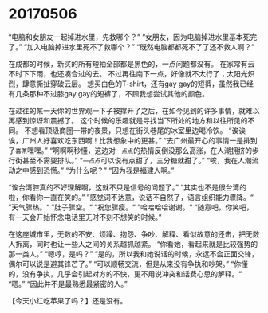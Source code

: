 # 20170506

“电脑和女朋友一起掉进水里，先救哪个？”
“女朋友，因为电脑掉进水里基本死完了。”
“加入电脑掉进水里死不了救哪个？”
“既然电脑都都死不了了还不救人啊？”

在成都的时候，新买的所有短袖全部都是黑色的，一点问题都没有。
在家常有云不时下下雨，也还凑合过的去。
不过再往南下一点，好像就不太行了；太阳光炽烈，肆意撕扯穿破云层。
想买白色的T-shirt，还有gay gay的短裤，虽然我已经有几条那种不过膝gay gay的短裤了，不顾我想尝试其他的颜色。

在过往的某一天你的世界观一下子被撑开了之后，在如今见到的许多事情，就难以再感到惊讶和震撼了。
这个时候的乐趣就是寻找当下所处的地方和以往所见的不同。
不想看顶级商圈一带的夜景，只想在街头巷尾的冰室里边喝冷饮。
“诶诶诶，广州人好喜欢吃东西啊！比我想象中的更甚。”
“去广州最开心的事情一是排到了`喜茶`嘿嘿。”
“啊啊啊秒懂，这边对`一点点`的热情反倒没那么高涨，在人潮拥挤的步行街甚至不需要排队。”
“`一点点`可以说有点甜了，三分糖就甜了。”
“唉，我在人潮流动之中感到恐慌。”
“为什么呢？”
“因为我是福建人啊。”

“诶台湾腔真的不好理解啊，这就不只是信号的问题了。”
“其实也不是很台湾的啦，你看你一直在笑的。”
”感觉词不达意，说话不自然了，语言组织能力骤降。“
”天气骤热。“
”肚子骤空。“
”祝您骤瘦。“
”哈哈哈哈谢谢。“
“随意吧，你笑吧，有一天会开始怀念电话里无时不刻不想笑的时候。”

在这座城市里，无数的不安、烦躁、抱怨、争吵、解释、看似故意的还击，把无数人拆离，同时也让一些人之间的关系越抓越紧。
“你看她，看起来就是比较强势的那一类人。”
“嗯哼，是吗？”
“是的，所以我和她说话的时候，永远不会正面交锋，偶尔可以说是避其锋芒了。”
“可以顺畅交流，但是从来没有争执和吵架。”
“你懂的，没有争执，几乎会引起对方的不快，更不用说冲突和话费心思的解释。“
“嗯。”
“因此并不是最熟悉最紧密的人。”

【今天小红吃苹果了吗？】还是没有。